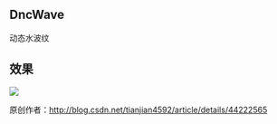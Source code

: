 ## DncWave
动态水波纹

## 效果
![](https://github.com/githubliruiyuan/DncWave/raw/master/gif/3.gif)  


原创作者：http://blog.csdn.net/tianjian4592/article/details/44222565


